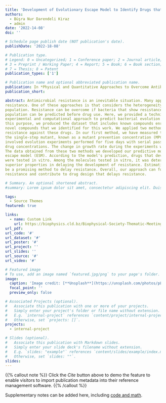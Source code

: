 ```yaml
---
title: 'Development of Evolutionary Escape Model to Identify Drugs that Delay Resistance'
authors:
  - Büşra Nur Darendeli Kiraz
  - admin
date: '2022-14-08'
doi: ''

# Schedule page publish date (NOT publication's date).
publishDate: '2022-18-08'

# Publication type.
# Legend: 0 = Uncategorized; 1 = Conference paper; 2 = Journal article;
# 3 = Preprint / Working Paper; 4 = Report; 5 = Book; 6 = Book section;
# 7 = Thesis; 8 = Patent
publication_types: ['1']

# Publication name and optional abbreviated publication name.
publication: In *Physical and Quantitative Approaches to Overcome Antibiotic Resistance*
publication_short: 

abstract: Antimicrobial resistance is an inevitable situation. Many approaches can be used to defeat
resistance. One of these approaches is that considers the heterogeneity of the bacterial
population. Resistance can be overcome if bacteria that show resistance in the bacterial
population can be predicted before drug use. Here, we provided a technique with an applied
experimental and computational approach to predict bacterial evolution against the drugs. For
this purpose, we produced the dataset that includes known compounds enriched with twenty-one
novel compounds that we identified for this work. We applied two methods to measure bacterial
resistance against these drugs. In our first method, we have measured the concentration that kills
the single-step mutant, known as a mutant prevention concentration (MPC). Our second method
involved evolution experiments performed for five days with serial passages at pre-determined
drug concentrations. The change in growth rate during the experiments was taken as the output.
The data obtained from these two methods we developed our predictive model, the evolutoinary
escape model (ESM). According to the model's prediction, drugs that develop low resistance
were tested in vitro. Among the molecules tested in vitro, it was determined that KL-4 had
superior properties in delaying the development of resistance. Estimating drug escape routes may
be a promising method to delay resistance. Overall, our approach can foresee antibiotic
resistance and contribute to drug design that delays resistance.

# Summary. An optional shortened abstract.
#summary: Lorem ipsum dolor sit amet, consectetur adipiscing elit. Duis posuere tellus ac convallis placerat. Proin tincidunt magna sed ex sollicitudin condimentum.

tags:
  - Source Themes
featured: true

links:
  - name: Custom Link
    url: https://biophysics.cld.bz/Biophysical-Society-Thematic-Meeting-Stockholm-2022
url_pdf: 
url_code: '#'
url_dataset: '#'
url_poster: '#'
url_project: ''
url_slides: ''
url_source: '#'
url_video: '#'

# Featured image
# To use, add an image named `featured.jpg/png` to your page's folder.
image:
  caption: 'Image credit: [**Unsplash**](https://unsplash.com/photos/pLCdAaMFLTE)'
  focal_point: ''
  preview_only: false

# Associated Projects (optional).
#   Associate this publication with one or more of your projects.
#   Simply enter your project's folder or file name without extension.
#   E.g. `internal-project` references `content/project/internal-project/index.md`.
#   Otherwise, set `projects: []`.
projects:
  - internal-project

# Slides (optional).
#   Associate this publication with Markdown slides.
#   Simply enter your slide deck's filename without extension.
#   E.g. `slides: "example"` references `content/slides/example/index.md`.
#   Otherwise, set `slides: ""`.
slides:
---
```


{{% callout note %}}
Click the _Cite_ button above to demo the feature to enable visitors to import publication metadata into their reference management software.
{{% /callout %}}

Supplementary notes can be added here, including [code and math](https://wowchemy.com/docs/content/writing-markdown-latex/).